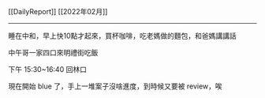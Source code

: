 [[DailyReport]]
[[2022年02月]]

---

睡在中和，早上快10點才起來，買杯咖啡，吃老媽做的麵包，和爸媽講講話

中午哥一家四口來明禮街吃飯

下午 15:30~16:40 回林口

現在開始 blue 了，手上一堆案子沒啥進度，到時候又要被 review，唉